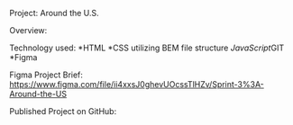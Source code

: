 Project: Around the U.S.

Overview:

Technology used: *HTML *CSS utilizing BEM file structure *JavaScript*GIT \*Figma

Figma Project Brief: https://www.figma.com/file/ii4xxsJ0ghevUOcssTlHZv/Sprint-3%3A-Around-the-US

Published Project on GitHub: